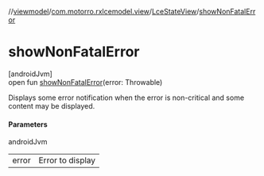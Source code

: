 //[viewmodel](../../../index.md)/[com.motorro.rxlcemodel.view](../index.md)/[LceStateView](index.md)/[showNonFatalError](show-non-fatal-error.md)

# showNonFatalError

[androidJvm]\
open fun [showNonFatalError](show-non-fatal-error.md)(error: Throwable)

Displays some error notification when the error is non-critical and some content may be displayed.

#### Parameters

androidJvm

| | |
|---|---|
| error | Error to display |
